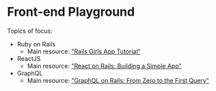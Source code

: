 # Front-end Playground

Topics of focus:

- Ruby on Rails
  - Main resource: ["Rails Girls App Tutorial"](http://guides.railsgirls.com/app)
- ReactJS
  - Main resource: ["React on Rails: Building a Simple App"](https://www.honeybadger.io/blog/react-rails/)
- GraphQL
  - Main resource: ["GraphQL on Rails: From Zero to the First Query"](https://evilmartians.com/chronicles/graphql-on-rails-1-from-zero-to-the-first-query)
